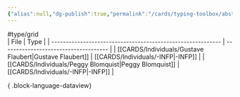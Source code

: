 ```yaml
---
{"alias":null,"dg-publish":true,"permalink":"/cards/typing-toolbox/abstract/","dgPassFrontmatter":true,"created":"2023-04-14T15:21:37.723+02:00","updated":"2023-05-28T12:50:11.921+02:00"}
---
```


#type/grid  
| File                                                        | Type                                  |
| ----------------------------------------------------------- | ------------------------------------- |
| [[CARDS/Individuals/Gustave Flaubert\|Gustave Flaubert]] | [[CARDS/Individuals/-INFP\|-INFP]] |
| [[CARDS/Individuals/Peggy Blomquist\|Peggy Blomquist]]   | [[CARDS/Individuals/-INFP\|-INFP]] |

{ .block-language-dataview}